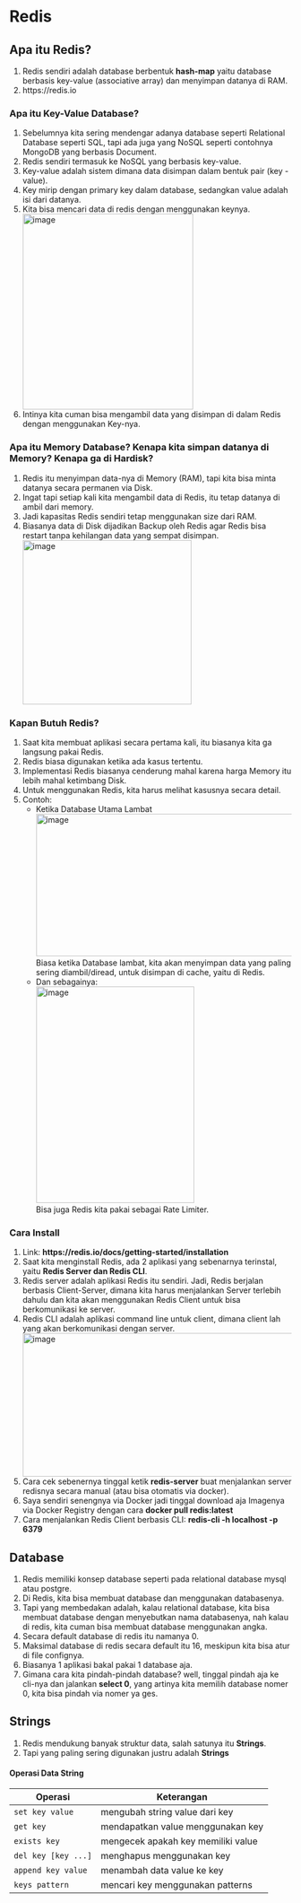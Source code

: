 # Redis

## Apa itu Redis?

<ol>
  <li>Redis sendiri adalah database berbentuk <b>hash-map</b> yaitu database berbasis key-value (associative array) dan menyimpan datanya di RAM.</li>
  <li>https://redis.io</li>
</ol>

### Apa itu Key-Value Database?

<ol>
  <li>Sebelumnya kita sering mendengar adanya database seperti Relational Database seperti SQL, tapi ada juga yang NoSQL seperti contohnya MongoDB yang berbasis Document.</li>
  <li>Redis sendiri termasuk ke NoSQL yang berbasis key-value.</li>
  <li>Key-value adalah sistem dimana data disimpan dalam bentuk pair (key - value).</li>
  <li>Key mirip dengan primary key dalam database, sedangkan value adalah isi dari datanya.</li>
  <li>Kita bisa mencari data di redis dengan menggunakan keynya.</li>

  <img width="304" height="349" alt="image" src="https://github.com/user-attachments/assets/25b737e4-212f-4507-bc23-1116118aca85" />

  <li>Intinya kita cuman bisa mengambil data yang disimpan di dalam Redis dengan menggunakan Key-nya.</li>
</ol>

### Apa itu Memory Database? Kenapa kita simpan datanya di Memory? Kenapa ga di Hardisk?

<ol>
  <li>Redis itu menyimpan data-nya di Memory (RAM), tapi kita bisa minta datanya secara permanen via Disk.</li>
  <li>Ingat tapi setiap kali kita mengambil data di Redis, itu tetap datanya di ambil dari memory.</li>
  <li>Jadi kapasitas Redis sendiri tetap menggunakan size dari RAM.</li>
  <li>Biasanya data di Disk dijadikan Backup oleh Redis agar Redis bisa restart tanpa kehilangan data yang sempat disimpan.</li>
  
  <img width="301" height="293" alt="image" src="https://github.com/user-attachments/assets/9ad0574f-86ce-4d98-bc3b-109c0ec495c1" />

</ol>

### Kapan Butuh Redis?

<ol>
  <li>Saat kita membuat aplikasi secara pertama kali, itu biasanya kita ga langsung pakai Redis.</li>
  <li>Redis biasa digunakan ketika ada kasus tertentu.</li>
  <li>Implementasi Redis biasanya cenderung mahal karena harga Memory itu lebih mahal ketimbang Disk.</li>
  <li>Untuk menggunakan Redis, kita harus melihat kasusnya secara detail.</li>
  <li>Contoh:
    <ul>
      <li>
        Ketika Database Utama Lambat<br/>
        <img width="465" height="254" alt="image" src="https://github.com/user-attachments/assets/2a41ff1d-bb20-432b-9fe6-bdaf5de9fade" /><br/>
        Biasa ketika Database lambat, kita akan menyimpan data yang paling sering diambil/diread, untuk disimpan di cache, yaitu di Redis.
      </li>
      <li>
        Dan sebagainya:<br/>
        <img width="282" height="386" alt="image" src="https://github.com/user-attachments/assets/5f604a6b-f6cf-4c83-a5a1-0755a22712d4" /><br/>
        Bisa juga Redis kita pakai sebagai Rate Limiter.
      </li>
    </ul>
  </li>
</ol>

### Cara Install

<ol>
  <li>Link: <b>https://redis.io/docs/getting-started/installation</b></li>
  <li>Saat kita menginstall Redis, ada 2 aplikasi yang sebenarnya terinstal, yaitu <b>Redis Server dan Redis CLI</b>.</li>
  <li>Redis server adalah aplikasi Redis itu sendiri. Jadi, Redis berjalan berbasis Client-Server, dimana kita harus menjalankan Server terlebih dahulu dan kita akan menggunakan Redis Client untuk bisa berkomunikasi ke server.</li>
  <li>Redis CLI adalah aplikasi command line untuk client, dimana client lah yang akan berkomunikasi dengan server.</li>
  
  <img width="697" height="256" alt="image" src="https://github.com/user-attachments/assets/285c838c-e3f1-4a42-b95b-25cdef18a4d1" />

  <li>Cara cek sebenernya tinggal ketik <b>redis-server</b> buat menjalankan server redisnya secara manual (atau bisa otomatis via docker).</li>
  <li>Saya sendiri senengnya via Docker jadi tinggal download aja Imagenya via Docker Registry dengan cara <b>docker pull redis:latest</b></li>
  <li>Cara menjalankan Redis Client berbasis CLI: <b>redis-cli -h localhost -p 6379</b></li>
</ol>

## Database

<ol>
  <li>Redis memiliki konsep database seperti pada relational database mysql atau postgre.</li>
  <li>Di Redis, kita bisa membuat database dan menggunakan databasenya.</li>
  <li>Tapi yang membedakan adalah, kalau relational database, kita bisa membuat database dengan menyebutkan nama databasenya, nah kalau di redis, kita cuman bisa membuat database menggunakan angka.</li>
  <li>Secara default database di redis itu namanya 0.</li>
  <li>Maksimal database di redis secara default itu 16, meskipun kita bisa atur di file confignya.</li>
  <li>Biasanya 1 aplikasi bakal pakai 1 database aja.</li>
  <li>Gimana cara kita pindah-pindah database? well, tinggal pindah aja ke cli-nya dan jalankan <b>select 0</b>, yang artinya kita memilih database nomer 0, kita bisa pindah via nomer ya ges.</li>
</ol>

## Strings

<ol>
  <li>Redis mendukung banyak struktur data, salah satunya itu <b>Strings</b>.</li>
  <li>Tapi yang paling sering digunakan justru adalah <b>Strings</b></li>
</ol>

#### Operasi Data String

| Operasi            | Keterangan                          |
|--------------------|-------------------------------------|
| `set key value`    | mengubah string value dari key      |
| `get key`          | mendapatkan value menggunakan key   |
| `exists key`       | mengecek apakah key memiliki value  |
| `del key [key ...]`| menghapus menggunakan key           |
| `append key value` | menambah data value ke key          |
| `keys pattern`     | mencari key menggunakan patterns    |
